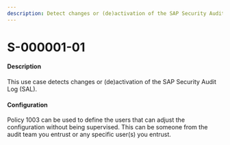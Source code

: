 ```yaml
---
description: Detect changes or (de)activation of the SAP Security Audit Log
---
```


# S-000001-01

#### Description

This use case detects changes or (de)activation of the SAP Security Audit Log (SAL).

#### Configuration

Policy 1003 can be used to define the users that can adjust the configuration without being supervised. This can be someone from the audit team you entrust or any specific user(s) you entrust.
